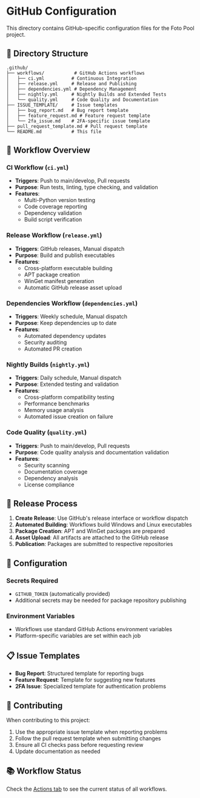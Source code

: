 # GitHub Configuration

This directory contains GitHub-specific configuration files for the Foto Pool project.

## 📁 Directory Structure

```
.github/
├── workflows/           # GitHub Actions workflows
│   ├── ci.yml          # Continuous Integration
│   ├── release.yml     # Release and Publishing
│   ├── dependencies.yml # Dependency Management
│   ├── nightly.yml     # Nightly Builds and Extended Tests
│   └── quality.yml     # Code Quality and Documentation
├── ISSUE_TEMPLATE/     # Issue templates
│   ├── bug_report.md   # Bug report template
│   ├── feature_request.md # Feature request template
│   └── 2fa_issue.md    # 2FA-specific issue template
├── pull_request_template.md # Pull request template
└── README.md           # This file
```

## 🔄 Workflow Overview

### CI Workflow (`ci.yml`)
- **Triggers**: Push to main/develop, Pull requests
- **Purpose**: Run tests, linting, type checking, and validation
- **Features**:
  - Multi-Python version testing
  - Code coverage reporting
  - Dependency validation
  - Build script verification

### Release Workflow (`release.yml`)
- **Triggers**: GitHub releases, Manual dispatch
- **Purpose**: Build and publish executables
- **Features**:
  - Cross-platform executable building
  - APT package creation
  - WinGet manifest generation
  - Automatic GitHub release asset upload

### Dependencies Workflow (`dependencies.yml`)
- **Triggers**: Weekly schedule, Manual dispatch
- **Purpose**: Keep dependencies up to date
- **Features**:
  - Automated dependency updates
  - Security auditing
  - Automated PR creation

### Nightly Builds (`nightly.yml`)
- **Triggers**: Daily schedule, Manual dispatch
- **Purpose**: Extended testing and validation
- **Features**:
  - Cross-platform compatibility testing
  - Performance benchmarks
  - Memory usage analysis
  - Automated issue creation on failure

### Code Quality (`quality.yml`)
- **Triggers**: Push to main/develop, Pull requests
- **Purpose**: Code quality analysis and documentation validation
- **Features**:
  - Security scanning
  - Documentation coverage
  - Dependency analysis
  - License compliance

## 🚀 Release Process

1. **Create Release**: Use GitHub's release interface or workflow dispatch
2. **Automated Building**: Workflows build Windows and Linux executables
3. **Package Creation**: APT and WinGet packages are prepared
4. **Asset Upload**: All artifacts are attached to the GitHub release
5. **Publication**: Packages are submitted to respective repositories

## 🔧 Configuration

### Secrets Required
- `GITHUB_TOKEN` (automatically provided)
- Additional secrets may be needed for package repository publishing

### Environment Variables
- Workflows use standard GitHub Actions environment variables
- Platform-specific variables are set within each job

## 📋 Issue Templates

- **Bug Report**: Structured template for reporting bugs
- **Feature Request**: Template for suggesting new features
- **2FA Issue**: Specialized template for authentication problems

## 🤝 Contributing

When contributing to this project:
1. Use the appropriate issue template when reporting problems
2. Follow the pull request template when submitting changes
3. Ensure all CI checks pass before requesting review
4. Update documentation as needed

## 📚 Workflow Status

Check the [Actions tab](../../actions) to see the current status of all workflows.
